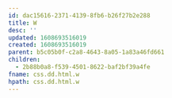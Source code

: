 ```yaml
---
id: dac15616-2371-4139-8fb6-b26f27b2e288
title: W
desc: ''
updated: 1608693516019
created: 1608693516019
parent: b5c05b0f-c2a8-4643-8a05-1a83a46fd661
children:
  - 2b88b0a8-f539-4501-8622-baf2bf39a4fe
fname: css.dd.html.w
hpath: css.dd.html.w
---
```



